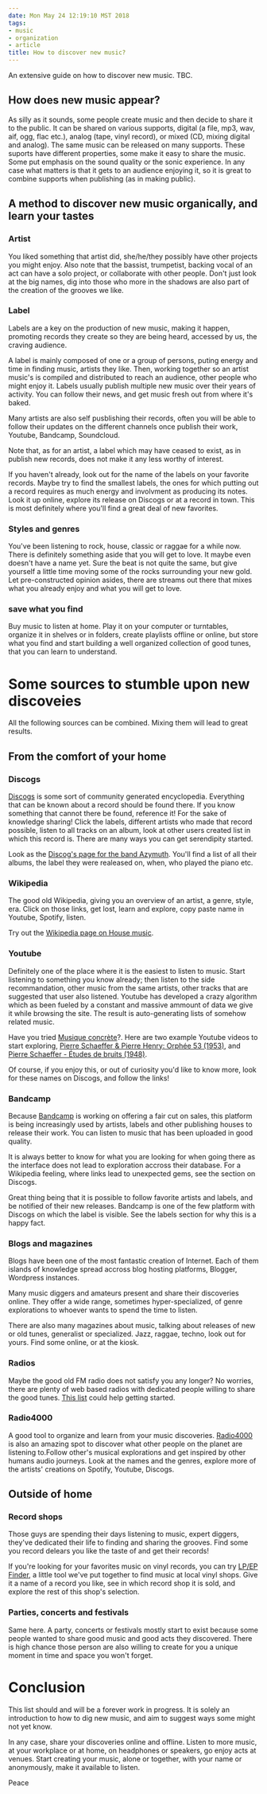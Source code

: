 ```yaml
---
date: Mon May 24 12:19:10 MST 2018
tags:
- music
- organization
- article
title: How to discover new music?
---
```


An extensive guide on how to discover new music. TBC.

## How does new music appear?
As silly as it sounds, some people create music and then decide to share
it to the public.
It can be shared on various supports, digital (a file, mp3, wav, aif, ogg, flac
etc.), analog (tape, vinyl record), or mixed (CD, mixing digital and analog).
The same music can be released on many
supports. These suports have different properties, some make it easy to share
the music. Some put emphasis on the sound quality or the sonic
experience.
In any case what matters is that it gets to an audience enjoying it,
so it is great to combine supports when publishing (as in making public).

## A method to discover new music organically, and learn your tastes

### Artist

You liked something that artist did, she/he/they possibly have other projects you
might enjoy.
Also note that the bassist, trumpetist, backing vocal of an act can
have a solo project, or collaborate with other people. Don't
just look at the big names, dig into those who more in the shadows are also part of the creation of the grooves we like.

### Label

Labels are a key on the production of new music, making it happen,
promoting records they create so they are being heard, accessed by
us, the craving audience.

A label is mainly composed of one or a group of persons, puting energy
and time in finding music, artists they like. Then, working together so
an artist music's is compiled and distributed to reach an audience, other people
who might enjoy it. Labels usually publish multiple new music over
their years of activity. You can follow their news, and get music
fresh out from where it's baked.

Many artists are also self pusblishing their records, often you will
be able to follow their updates on the different channels once publish
their work, Youtube, Bandcamp, Soundcloud.

Note that, as for an artist, a label which may have ceased to exist, as in publish new
records, does not make it any less worthy of interest.

If you haven't already, look out for the name of the labels on your
favorite records. Maybe try to find the smallest labels, the ones for
which putting out a record requires as much energy and involvment as
producing its notes. Look it up online, explore its release on Discogs
or at a record in town. This is most definitely where you'll find a
great deal of new favorites.

### Styles and genres
You've been listening to rock, house, classic or raggae for a while now. There
is definitely something aside that you will get to love. It maybe even
doesn't have a name yet. Sure the beat is not quite the same, but give
yourself a little time moving some of the rocks surrounding your new
gold. Let pre-constructed opinion asides, there are streams out there that mixes
what you already enjoy and what you will get to love.

### save what you find
Buy music to listen at home. Play it on your computer or turntables,
organize it in shelves or in folders, create playlists offline or
online, but store what you find and start building a well organized collection of
good tunes, that you can learn to understand.

# Some sources to stumble upon new discoveies

All the following sources can be combined. Mixing them will lead to great results.

## From the comfort of your home
### Discogs

[Discogs](https://www.discogs.com/) is some sort of community
generated encyclopedia. Everything that can be known about a record
should be found there. If you know something that cannot there be
found, reference it! For the sake of knowledge sharing!  Click the
labels, different artists who made that record possible, listen to all
tracks on an album, look at other users created list in which this
record is. There are many ways you can get serendipity started.

Look as the [Discog's page for the band
Azymuth](https://www.discogs.com/artist/78-Azymuth). You'll find a
list of all their albums, the label they were realeased on, when, who
played the piano etc.
						 

### Wikipedia

The good old Wikipedia, giving you an overview of an artist, a genre, style,
era. Click on those links, get lost, learn and explore, copy paste
name in Youtube, Spotify, listen.

Try out the [Wikipedia page on House music](https://en.wikipedia.org/wiki/House_music).

### Youtube

Definitely one of the place where it is the easiest to listen to
music. Start listening to something you know already; then listen to
the side recommandation, other music from the same artists, other
tracks that are suggested that user also listened.
Youtube has developed a crazy algorithm which as been fueled by a
constant and massive ammount of data we give it while browsing the
site. The result is auto-generating lists of somehow related music.

Have you tried [Musique
concrète](https://en.wikipedia.org/wiki/Musique_concr%C3%A8te)?. Here
are two example Youtube videos to start exploring, [Pierre Schaeffer &
Pierre Henry: Orphée 53
(1953)](https://www.youtube.com/watch?v=XJq3jItducg), and [Pierre
Schaeffer - Études de bruits
(1948)](https://www.youtube.com/watch?v=CTf0yE15zzI).

Of course, if you enjoy this, or out of curiosity you'd like to know
more, look for these names on Discogs, and follow the links!

### Bandcamp

Because [Bandcamp](https://bandcamp.com/) is working on offering a
fair cut on sales, this platform is being increasingly used by artists,
labels and other publishing houses to release their work. You can
listen to music that has been uploaded in good quality.

It is always better to know for what you are looking for when going
there as the interface does not lead to exploration accross their
database. For a Wikipedia feeling, where links lead to unexpected
gems, see the section on Discogs.

Great thing being that it is possible to follow favorite artists and
labels, and be notified of their new releases. Bandcamp is one of the
few platform with Discogs on which the label is visible. See the
labels section for why this is a happy fact.

### Blogs and magazines

Blogs have been one of the most fantastic creation of Internet. Each
of them islands of knowledge spread accross blog hosting platforms,
Blogger, Wordpress instances.

Many music diggers and amateurs
present and share their discoveries online. They offer a wide range,
sometimes hyper-specialized, of genre explorations to whoever wants to
spend the time to listen.

There are also many magazines about music, talking about releases of new or
old tunes, generalist or specialized. Jazz, raggae, techno, look out
for yours. Find some online, or at the kiosk.


### Radios
Maybe the good old FM radio does not satisfy you any longer? No
worries, there are plenty of web based radios with dedicated people
willing to share the good tunes. [This
list](https://blog.radio4000.com/radio-list) could help getting
started.

### Radio4000

A good tool to organize and learn from your music
discoveries. [Radio4000](https://radio4000.com) is also
an amazing spot to discover what other people on the planet are
listening to.Follow other's musical explorations and get inspired by
other humans audio journeys. Look at the names and the genres, explore
more of the artists' creations on Spotify, Youtube, Discogs.

## Outside of home 

### Record shops
Those guys are spending their days listening to music, expert
diggers, they've dedicated their life to finding and sharing the
grooves. Find some you record delears you like the taste of and get
their records!

If you're looking for your favorites music on vinyl records, you can
try [LP/EP Finder](https://lpepfinder.com/), a little tool we've put
together to find music at local vinyl shops. Give it a name of a
record you like, see in which record shop it is sold, and explore the
rest of this shop's selection.

### Parties, concerts and festivals
Same here. A party, concerts or festivals mostly start to exist because
some people wanted to share good music and good acts they discovered. There is high chance
those person are also willing to create for you a unique moment in
time and space you won't forget.

# Conclusion
This list should and will be a forever work in progress. It is solely
an introduction to how to dig new music, and aim to suggest ways some
might not yet know.

In any case, share your discoveries online and offline. Listen to more music, at
your workplace or at home, on headphones or speakers, go enjoy acts at
venues.  Start creating your music, alone or together, with your name
or anonymously, make it available to listen.

Peace
